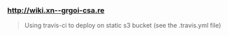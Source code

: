 ### http://wiki.xn--grgoi-csa.re

>  Using travis-ci to deploy on static s3 bucket (see the .travis.yml file)
